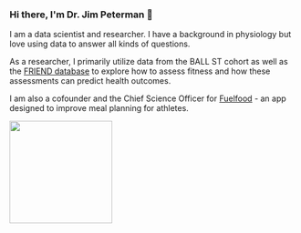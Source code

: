 ### Hi there, I'm Dr. Jim Peterman 👋


I am a data scientist and researcher. I have a background in physiology but love using data to answer all kinds of questions.

As a researcher, I primarily utilize data from the BALL ST cohort as well as the [FRIEND database](https://share.streamlit.io/jimpeterman/friend_app/main/app.py) to explore how to assess fitness and how these assessments can predict health outcomes.

I am also a cofounder and the Chief Science Officer for [Fuelfood](https://www.fuelfood.io/) - an app designed to improve meal planning for athletes.

<img height="180em" src="https://github-readme-stats.vercel.app/api?username=JimPeterman&show_icons=true&hide_border=true&&count_private=true&include_all_commits=true" />


<!--
**JimPeterman/JimPeterman** is a ✨ _special_ ✨ repository because its `README.md` (this file) appears on your GitHub profile.




Here are some ideas to get you started:

- 🔭 I’m currently working on ...
- 🌱 I’m currently learning ...
- 👯 I’m looking to collaborate on ...
- 🤔 I’m looking for help with ...
- 💬 Ask me about ...
- 📫 How to reach me: ...
- 😄 Pronouns: ...
- ⚡ Fun fact: ...
-->
